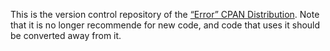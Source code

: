 This is the version control repository of the
[“Error” CPAN Distribution](https://metacpan.org/release/Error). Note that
it is no longer recommende for new code, and code that uses it should be
converted away from it.
